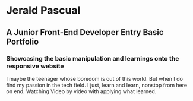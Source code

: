 # Jerald Pascual
## A Junior Front-End Developer Entry Basic Portfolio
### Showcasing the basic manipulation and learnings onto the responsive website

I maybe the teenager whose boredom is out of this world. But when I do find my passion in the tech field. I just, learn and learn, nonstop from here on end. Watching Video by video with applying what learned. 
